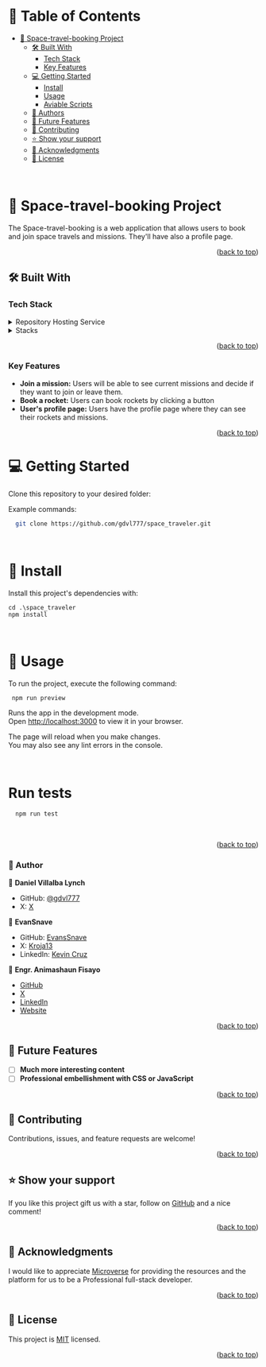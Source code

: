 <a name="readme-top"></a>

<!-- TABLE OF CONTENTS -->

# 📗 Table of Contents

- [📖 Space-travel-booking Project](#Space-travel-booking-project)
  - [🛠 Built With ](#-built-with-)
    - [Tech Stack ](#tech-stack-)
    - [Key Features ](#key-features-)
  - [💻 Getting Started ](#getting-started)
    - [Install](#-install)
    - [Usage](#-usage)
    - [Aviable Scripts](#aviable-scripts)
  - [👥 Authors ](#-author-)
  - [🔭 Future Features ](#-future-features-)
  - [🤝 Contributing ](#-contributing-)
  - [⭐️ Show your support ](#️-show-your-support-)
  - [🙏 Acknowledgments ](#-acknowledgments-)
  - [📝 License ](#-license-)

<!-- PROJECT DESCRIPTION -->
<br>

# 📖 Space-travel-booking Project <a name="Space-travel-booking-project"></a>

The Space-travel-booking is a web application that allows users to book and join space travels and missions. They'll have also a profile page.
<br>

<p align="right">(<a href="#readme-top">back to top</a>)</p>

## 🛠 Built With <a name="built-with"></a>

### Tech Stack <a name="tech-stack"></a>

<details>
  <summary>Repository Hosting Service</summary>
  <ul>
    <li><a href="https://github.com/">GitHub</a></li>
  </ul>
</details>

<details>
  <summary>Stacks</summary>
  <ul>
    <li><a href="https://react.dev/">React</a></li>
    <li><a href="https://redux.js.org/">Redux</a></li>
 </ul>
</details>

<!-- Features -->
<p align="right">(<a href="#readme-top">back to top</a>)</p>

### Key Features <a name="key-features"></a>

- **Join a mission:** Users will be able to see current missions and decide if they want to join or leave them.
- **Book a rocket:** Users can book rockets by clicking a button
- **User's profile page:** Users have the profile page where they can see their rockets and missions.
<p align="right">(<a href="#readme-top">back to top</a>)</p>

# 💻 Getting Started <a name="getting-started"></a>

Clone this repository to your desired folder:

Example commands:

```bash
  git clone https://github.com/gdvl777/space_traveler.git
```

<br>

# 📖 Install

Install this project's dependencies with:

```
cd .\space_traveler
npm install
```

<br>

# 📖 Usage

To run the project, execute the following command:

```bash
 npm run preview
```

Runs the app in the development mode.\
Open [http://localhost:3000](http://localhost:3000) to view it in your browser.

The page will reload when you make changes.\
You may also see any lint errors in the console.

<br>

# Run tests

```bash
  npm run test
```

<br>

<p align="right">(<a href="#readme-top">back to top</a>)</p>

<!-- AUTHORS -->

### 👥 Author <a name="authors"></a>

👤 **Daniel Villalba Lynch**

-   GitHub: [@gdvl777](https://github.com/gdvl777)
-   X: [X](https://www.x.com/gdvl777_)

👤 **EvanSnave**

- GitHub: [EvansSnave](https://github.com/EvansSnave)
- X: [Kroja13](https://twitter.com/Kroja13)
- LinkedIn: [Kevin Cruz](https://www.linkedin.com/in/kevin-cruz-25159a201/)

👤 **Engr. Animashaun Fisayo**

- [GitHub](https://github.com/fmanimashaun)
- [X](https://twitter.com/fmanimashaun)
- [LinkedIn](https://www.linkedin.com/in/fmanimashaun/)
- [Website](https://fmanimashaun.com)

<p align="right">(<a href="#readme-top">back to top</a>)</p>

<!-- FUTURE FEATURES -->

## 🔭 Future Features <a name="future-features"></a>

- [ ] **Much more interesting content**
- [ ] **Professional embellishment with CSS or JavaScript**

<p align="right">(<a href="#readme-top">back to top</a>)</p>

<!-- CONTRIBUTING -->

## 🤝 Contributing <a name="contributing"></a>

Contributions, issues, and feature requests are welcome!

<p align="right">(<a href="#readme-top">back to top</a>)</p>

<!-- SUPPORT -->

## ⭐️ Show your support <a name="support"></a>

If you like this project gift us with a star, follow on [GitHub](https://github.com/EvansSnave/) and a nice comment!

<p align="right">(<a href="#readme-top">back to top</a>)</p>

<!-- ACKNOWLEDGEMENTS -->

## 🙏 Acknowledgments <a name="acknowledgements"></a>

I would like to appreciate <a href="https://www.microverse.org/">Microverse</a> for providing the resources and the platform for us to be a Professional full-stack developer.

<p align="right">(<a href="#readme-top">back to top</a>)</p>

<!-- LICENSE -->

## 📝 License <a name="license"></a>

This project is [MIT](https://github.com/EvansSnave/space-traveler/blob/rockets-section/LICENSE) licensed.

<p align="right">(<a href="#readme-top">back to top</a>)</p>
